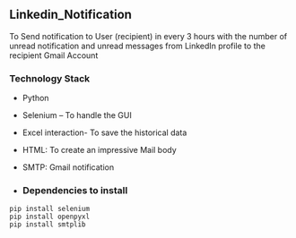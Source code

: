 ## Linkedin_Notification
To Send notification to User (recipient) in every 3 hours with the number of unread notification and unread messages from LinkedIn profile to the recipient Gmail Account


### Technology Stack 

- Python
- Selenium – To handle the GUI
- Excel interaction- To save the historical data 
- HTML: To create an impressive Mail body
- SMTP: Gmail notification

- ### Dependencies to install

 `pip install selenium` <br />
`pip install openpyxl`<br />
`pip install smtplib`<br />
